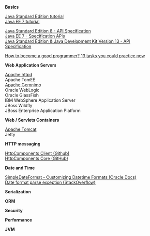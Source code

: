**Basics**

[Java Standard Edition tutorial](https://docs.oracle.com/javase/tutorial/)  
[Java EE 7 tutorial](http://www.oracle.com/pls/topic/lookup?ctx=javaee&id=JEETT)

[Java Standard Edition 8 - API Specification](https://docs.oracle.com/javase/8/docs/api/)  
[Java EE 7 - Specification APIs](https://docs.oracle.com/javaee/7/api/toc.htm)  
[Java Standard Edition & Java Development Kit Version 13 - API Specification](https://docs.oracle.com/en/java/javase/13/docs/api/index.html)

[How to become a good programmer? 13 tasks you could practice now](https://www.codejava.net/coding/how-to-become-a-good-programmer-13-tasks-you-should-practice-now)


**Web Application Servers**

[Apache httpd](https://github.com/apache/httpd)  
Apache TomEE  
[Apache Geronimo](https://github.com/apache/geronimo)  
Oracle WebLogic  
Oracle GlassFish  
IBM WebSphere Application Server  
JBoss Wildfly  
JBoss Enterprise Application Platform  

**Web / Servlets Containers**

[Apache Tomcat](https://github.com/apache/tomcat)  
Jetty

**HTTP messaging**

[HttpComponents Client (Github)](https://github.com/apache/httpcomponents-client)  
[HttpComponents Core (GitHub)](https://github.com/apache/httpcomponents-core)  

**Date and Time**

[SimpleDateFormat - Customizing Datetime Formats (Oracle Docs)](https://docs.oracle.com/javase/tutorial/i18n/format/simpleDateFormat.html)  
[Date format parse exception (StackOverflow)](https://stackoverflow.com/questions/19861642/date-format-parse-exception-eee-mmm-dd-hhmmss-z-yyyy)  

**Serialization**

**ORM**

**Security**

**Performance**

**JVM**
